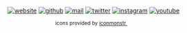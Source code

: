 <div align="center">

[![website][website icon]](https://vladde.net/)
[![github][github icon]](https://github.com/vladdeSV)
[![mail][mail icon]](mailto:v@vladde.net)
[![twitter][twitter icon]](https://twitter.com/vladdeSV)
[![instagram][instagram icon]](https://www.instagram.com/vladdesv/)
[![youtube][youtube icon]](https://www.youtube.com/channel/UC2rTBbXG_NwMVgtnSM0ErgQ)


<sub>icons provided by [iconmonstr <img src="https://public.vladde.net/icons/iconmonstr/iconmonstr.svg" width="10">](https://iconmonstr.com/)</sub>
<!-- iconmonster does not require to link back the them, like Icons8 for example. However, they have solid (heh) icons and it would be a shame to not mention them -->

</div>

[website icon]: https://public.vladde.net/icons/iconmonstr/globe.svg
[github icon]: https://public.vladde.net/icons/iconmonstr/github.svg
[mail icon]: https://public.vladde.net/icons/iconmonstr/email.svg
[twitter icon]: https://public.vladde.net/icons/iconmonstr/twitter.svg
[instagram icon]: https://public.vladde.net/icons/iconmonstr/instagram.svg
[youtube icon]: https://public.vladde.net/icons/iconmonstr/youtube.svg
